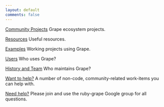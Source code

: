 ```yaml
---
layout: default
comments: false
---
```


[Community Projects](/projects)
Grape ecosystem projects.

[Resources](/resources)
Useful resources.

[Examples](/examples)
Working projects using Grape.

[Users](/users)
Who uses Grape?

[History and Team](/team)
Who maintains Grape?

[Want to help?](https://github.com/ruby-grape/ruby-grape.github.io/issues)
A number of non-code, community-related work-items you can help with.

[Need help?](https://groups.google.com/forum/#!forum/ruby-grape)
Please join and use the ruby-grape Google group for all questions.


